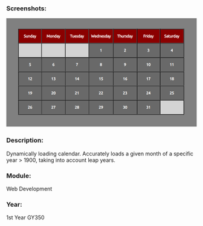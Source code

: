 ### Screenshots:
![Calendar showcasing the month of January in 2025](screenshot.png)

### Description: 
Dynamically loading calendar. Accurately loads a given month of a specific year > 1900, taking into account leap years. 

### Module: 
Web Development

### Year: 
1st Year GY350